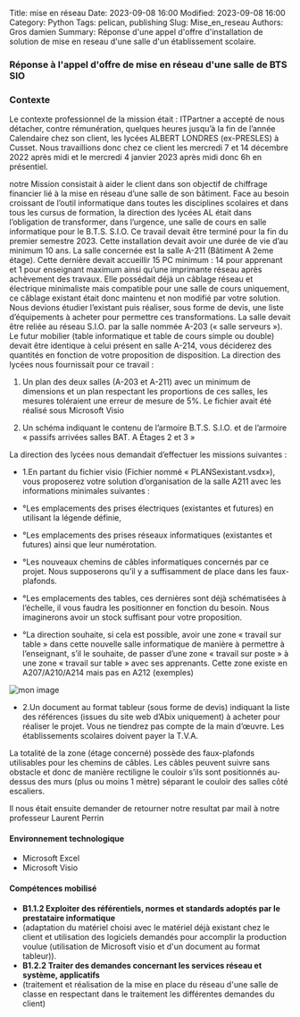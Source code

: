 Title: mise en réseau
Date: 2023-09-08 16:00
Modified: 2023-09-08 16:00
Category: Python
Tags: pelican, publishing
Slug: Mise_en_reseau
Authors: Gros damien
Summary: Réponse d'une appel d'offre d'installation de solution de mise en reseau d'une salle d'un établissement scolaire.


### Réponse à l'appel d'offre de mise en réseau d'une salle de BTS SIO

### Contexte
Le contexte professionnel de la mission était :
ITPartner a accepté de nous détacher, contre rémunération, quelques heures jusqu’à la fin de l’année
Calendaire chez son client, les lycées ALBERT LONDRES (ex-PRESLES) à Cusset. Nous travaillions donc
chez ce client les mercredi 7 et 14 décembre 2022 après midi et le mercredi 4 janvier 2023 après midi donc 6h
en présentiel.

notre Mission consistait à aider le client dans son objectif de chiffrage financier lié à
la mise en réseau d’une salle de son bâtiment. Face au besoin croissant de l’outil informatique dans toutes les
disciplines scolaires et dans tous les cursus de formation, la direction des lycées AL était dans l’obligation de
transformer, dans l’urgence, une salle de cours en salle informatique pour le B.T.S. S.I.O. Ce travail devait être
terminé pour la fin du premier semestre 2023. Cette installation devait avoir une durée de vie d’au minimum 10 ans.
La salle concernée est la salle A-211 (Bâtiment A 2eme étage). Cette dernière devait accueillir 15 PC
minimum : 14 pour apprenant et 1 pour enseignant maximum ainsi qu’une imprimante réseau après achèvement
des travaux. Elle possédait déjà un câblage réseau et électrique minimaliste mais compatible pour une salle de
cours uniquement, ce câblage existant était donc maintenu et non modifié par votre solution.
Nous devions étudier l’existant puis réaliser, sous forme de devis, une liste d’équipements à acheter pour
permettre ces transformations. La salle devait être reliée au réseau S.I.O. par la salle nommée A-203 (« salle
serveurs »). Le futur mobilier (table informatique et table de cours simple ou double) devait être identique à celui
présent en salle A-214, vous déciderez des quantités en fonction de votre proposition de disposition. La
direction des lycées nous fournissait pour ce travail :

1. Un plan des deux salles (A-203 et A-211) avec un minimum de dimensions et un plan respectant les
proportions de ces salles, les mesures toléraient une erreur de mesure de 5%. Le fichier avait été réalisé sous
Microsoft Visio

2. Un schéma indiquant le contenu de l’armoire B.T.S. S.I.O. et de l’armoire « passifs arrivées salles BAT.
A Étages 2 et 3 »

La direction des lycées nous demandait d’effectuer les missions suivantes :

* 1.En partant du fichier visio (Fichier nommé « PLANSexistant.vsdx»), vous proposerez votre solution
d’organisation de la salle A211 avec les informations minimales suivantes :

* °Les emplacements des prises électriques (existantes et futures) en utilisant la légende définie,
* °Les emplacements des prises réseaux informatiques (existantes et futures) ainsi que leur
numérotation.
* °Les nouveaux chemins de câbles informatiques concernés par ce projet. Nous supposerons qu’il
y a suffisamment de place dans les faux-plafonds.
* °Les emplacements des tables, ces dernières sont déjà schématisées à l’échelle, il vous faudra les
positionner en fonction du besoin. Nous imaginerons avoir un stock suffisant pour votre
proposition.
* °La direction souhaite, si cela est possible, avoir une zone « travail sur table » dans cette nouvelle
salle informatique de manière à permettre à l’enseignant, s’il le souhaite, de passer d’une zone
« travail sur poste » à une zone « travail sur table » avec ses apprenants. Cette zone existe en
A207/A210/A214 mais pas en A212 (exemples)

![mon image](./theme/images/Mise_en_reseau/Cablage_de_salles.PNG)

* 2.Un document au format tableur (sous forme de devis) indiquant la liste des références (issues du site
web d’Abix uniquement) à acheter pour réaliser le projet. Vous ne tiendrez pas compte de la main
d’œuvre. Les établissements scolaires doivent payer la T.V.A.

La totalité de la zone (étage concerné) possède des faux-plafonds utilisables pour les chemins de câbles. Les
câbles peuvent suivre sans obstacle et donc de manière rectiligne le couloir s’ils sont positionnés au-dessus des
murs (plus ou moins 1 mètre) séparant le couloir des salles côté escaliers.

Il nous était ensuite demander de retourner notre resultat par mail à notre professeur Laurent Perrin

#### Environnement technologique
- Microsoft Excel
- Microsoft Visio

#### Compétences mobilisé

- **B1.1.2 Exploiter des référentiels, normes et standards adoptés par le prestataire informatique**
- (adaptation du matériel choisi avec le matériel déjà existant chez le client et utilisation des logiciels demandés pour accomplir la production voulue (utilisation de Microsoft visio et d'un document au format tableur)).
- **B1.2.2 Traiter des demandes concernant les services réseau et système, applicatifs**
- (traitement et réalisation de la mise en place du réseau d'une salle de classe en respectant dans le traitement les différentes demandes du client)